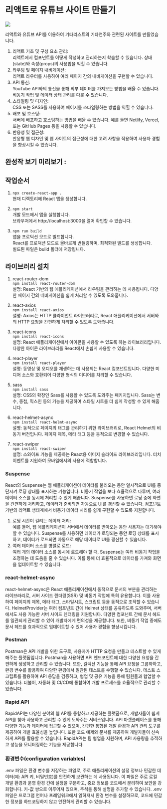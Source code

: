 # 리액트로 유튜브 사이트 만들기
<img src="https://jeong202.github.io/youtube-project2/src/assets/img/cover.jpg">

리액트와 유튜브 API를 이용하여 기타리스트의 기타연주와 관련된 사이트를 만들었습니다.      
1. 리액트 기초 및 구성 요소 관리:   
리액트에서 컴포넌트를 어떻게 작성하고 관리하는지 학습할 수 있습니다.
상태(state)와 속성(props)의 사용법을 익힐 수 있습니다.   
2. 라우팅 및 페이지 내비게이션:   
리액트 라우터를 사용하여 여러 페이지 간의 내비게이션을 구현할 수 있습니다.
3. API 통신:   
YouTube API와의 통신을 통해 외부 데이터를 가져오는 방법을 배울 수 있습니다.
비동기 작업 및 데이터 상태 관리를 다룰 수 있습니다.
4. 스타일링 및 디자인:   
CSS 또는 SASS를 사용하여 페이지를 스타일링하는 방법을 익힐 수 있습니다.   
5. 배포 및 호스팅:   
서버에 배포하고 호스팅하는 방법을 배울 수 있습니다. 예를 들면 Netlify, Vercel, 또는 GitHub Pages 등을 사용할 수 있습니다.   
6. 반응성 및 접근성:   
반응형 웹 디자인 및 웹 사이트의 접근성에 대한 고려 사항을 적용하여 사용자 경험을 향상시킬 수 있습니다.   

## 완성작 보기 미리보기 :

## 작업순서
1. `npx create-react-app .`   
현재 디렉토리에 React 앱을 생성합니다.   

2. `npm start`   
개발 모드에서 앱을 실행합니다.   
브라우저에서 http://localhost:3000을 열어 확인할 수 있습니다.   

3. `npm run build`   
앱을 프로덕션 모드로 빌드합니다.   
React를 프로덕션 모드로 올바르게 번들링하며, 최적화된 빌드를 생성합니다.   
빌드된 파일은 build 폴더에 저장됩니다.   

## 라이브러리 설치
1. react-router-dom   
`npm install react-router-dom`   
설명: React 기반의 웹 애플리케이션에서 라우팅을 관리하는 데 사용됩니다. 다양한 페이지 간의 네비게이션을 쉽게 처리할 수 있도록 도와줍니다.   
   
2. react-axios   
`npm install react-axios`   
설명: Axios는 HTTP 클라이언트 라이브러리로, React 애플리케이션에서 서버와의 HTTP 요청을 간편하게 처리할 수 있도록 도와줍니다.   
   
3. react-icons   
`npm install react-icons`   
설명: React 애플리케이션에서 아이콘을 사용할 수 있도록 하는 라이브러리입니다. 다양한 아이콘 라이브러리를 React에서 손쉽게 사용할 수 있습니다.   
   
4. react-player   
`npm install react-player`   
설명: 동영상 및 오디오를 재생하는 데 사용되는 React 컴포넌트입니다. 다양한 미디어 소스와 호환되어 다양한 형식의 미디어를 처리할 수 있습니다.   
   
5. sass   
`npm install sass`   
설명: CSS의 확장인 Sass를 사용할 수 있도록 도와주는 패키지입니다. Sass는 변수, 중첩, 믹스인 등의 기능을 제공하여 스타일 시트를 더 쉽게 작성할 수 있게 해줍니다.   
   
6. react-helmet-async   
`npm install react-helmt-async`   
설명: 동적으로 페이지의 <head> 태그를 관리하기 위한 라이브러리로, React Helmet의 비동기 버전입니다. 페이지 제목, 메타 태그 등을 동적으로 변경할 수 있습니다.   
   
7. react-swiper   
`npm install react-swiper`   
설명: 스와이프 기능을 제공하는 React용 이미지 슬라이드 라이브러리입니다. 터치 이벤트를 지원하여 모바일에서의 사용에 적합합니다.   

### Suspense   
React의 Suspense는 웹 애플리케이션이 데이터를 불러오는 동안 일시적으로 UI를 중단시켜 로딩 상태를 표시하는 기능입니다. 비동기 작업을 보다 효율적으로 다루며, 여러 데이터 소스를 동시에 처리할 수 있게 해줍니다. Suspense를 사용하면 로딩 중에 화면을 간편하게 처리하고, 데이터가 준비되면 자동으로 UI를 갱신할 수 있습니다. 컴포넌트 기반의 리액트 생태계에서 비동기 데이터 처리를 쉽게 구현할 수 있도록 지원합니다.   
1. 로딩 시간이 걸리는 데이터 처리:   
예를 들어, 웹 애플리케이션이 서버에서 데이터를 받아오는 동안 사용자는 대기해야 할 수 있습니다. Suspense를 사용하면 데이터가 로딩되는 동안 로딩 상태를 표시하고, 데이터가 로드되면 자동으로 해당 데이터로 UI를 갱신할 수 있습니다.   
2. 여러 데이터 소스를 병렬로 로드:   
여러 개의 데이터 소스를 동시에 로드해야 할 때, Suspense는 여러 비동기 작업을 조정하는 데 도움을 줄 수 있습니다. 이를 통해 더 효율적으로 데이터를 가져와 화면을 업데이트할 수 있습니다.   
### react-helmet-async  
react-helmet-async은 React 애플리케이션에서 동적으로 문서의 <head> 부분을 관리하는 라이브러리로, 서버 사이드 렌더링(SSR) 및 비동기 작업에 특히 유용합니다. 이를 사용하여 페이지의 제목, 메타 태그, 스타일시트, 스크립트 등을 동적으로 조작할 수 있습니다. HelmetProvider는 여러 컴포넌트 간에 Helmet 상태를 공유하도록 도와주며, 서버에서도 사용 가능한 서버 사이드 렌더링을 지원합니다. 다양한 컴포넌트 간에 문서 헤드를 일관되게 관리할 수 있어 개발자에게 편의성을 제공합니다. 또한, 비동기 작업 중에도 문서 헤드를 효과적으로 업데이트할 수 있어 사용자 경험을 향상시킵니다.   

### Postman
Postman은 API 개발을 위한 도구로, 사용자가 HTTP 요청을 만들고 테스트할 수 있게 해주는 플랫폼입니다. Postman을 사용하면 API 엔드포인트에 대한 다양한 요청을 간편하게 생성하고 관리할 수 있습니다. 또한, 컬렉션 기능을 통해 API 요청을 그룹화하고, 환경 변수를 활용하여 다양한 환경에서 일관된 테스트를 수행할 수 있습니다. 테스트 스크립트를 활용하여 API 응답을 검증하고, 협업 및 공유 기능을 통해 팀원들과 협업할 수 있습니다. 더불어, 자동화 및 CI/CD에 통합하여 개발 프로세스를 효율적으로 관리할 수 있습니다.     
### Rapid API
RapidAPI는 다양한 분야의 웹 API를 통합하고 제공하는 플랫폼으로, 개발자들이 쉽게 API를 찾아 사용하고 관리할 수 있게 도와주는 서비스입니다. API 마켓플레이스를 통해 다양한 기능과 데이터에 접근할 수 있으며, 간편한 통합된 개발 환경과 API 관리 도구를 제공하여 개발 효율성을 높입니다. 또한 코드 예제와 문서를 제공하여 개발자들이 신속하게 API를 활용할 수 있습니다. RapidAPI는 팀 협업을 지원하며, API 사용량을 추적하고 성능을 모니터링하는 기능을 제공합니다.   
### 환경변수(configuration variables)
.env 파일은 환경 변수를 저장하는 파일로, 주로 애플리케이션의 설정 정보나 민감한 데이터(예: API 키, 비밀번호)를 안전하게 보관하는 데 사용됩니다. 이 파일은 주로 로컬 개발 환경과 운영 환경 간에 설정을 구분하고, 중요 정보를 코드에서 분리하여 보안을 강화합니다. 키-값 쌍으로 이루어져 있으며, 주석을 통해 설명을 추가할 수 있습니다. .env 파일은 프로그램 언어나 프레임워크에서 읽혀져서 환경 변수를 설정하므로, 코드에 민감한 정보를 하드코딩하지 않고 안전하게 관리할 수 있습니다.   

